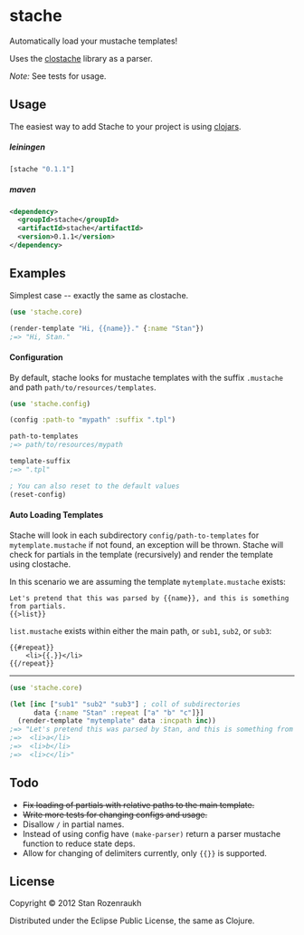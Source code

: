 # stache

Automatically load your mustache templates!

Uses the [clostache](https://github.com/fhd/clostache) library as a parser.

*Note:* See tests for usage.

## Usage

The easiest way to add Stache to your project is using [clojars](https://clojars.org/stache).

##### leiningen

```clj
[stache "0.1.1"]
```

##### maven

```xml
<dependency>
  <groupId>stache</groupId>
  <artifactId>stache</artifactId>
  <version>0.1.1</version>
</dependency>
```

## Examples

Simplest case -- exactly the same as clostache.

```clj
(use 'stache.core)

(render-template "Hi, {{name}}." {:name "Stan"})
;=> "Hi, Stan."
```

#### Configuration

By default, stache looks for mustache templates with the suffix `.mustache` and
path `path/to/resources/templates`.

```clj
(use 'stache.config)

(config :path-to "mypath" :suffix ".tpl")

path-to-templates
;=> path/to/resources/mypath

template-suffix
;=> ".tpl"

; You can also reset to the default values
(reset-config)
```

#### Auto Loading Templates

Stache will look in each subdirectory `config/path-to-templates` for `mytemplate.mustache`
if not found, an exception will be thrown.
Stache will check for partials in the template (recursively) and render
the template using clostache.

In this scenario we are assuming the template `mytemplate.mustache` exists:

```
Let's pretend that this was parsed by {{name}}, and this is something from partials.
{{>list}}
```

`list.mustache` exists within either the main path, or `sub1`, `sub2`, or `sub3`:

```
{{#repeat}}
    <li>{{.}}</li>
{{/repeat}}
```

---

```clj
(use 'stache.core)

(let [inc ["sub1" "sub2" "sub3"] ; coll of subdirectories
      data {:name "Stan" :repeat ["a" "b" "c"]}]
  (render-template "mytemplate" data :incpath inc))
;=> "Let's pretend this was parsed by Stan, and this is something from partials.
;=>  <li>a</li>
;=>  <li>b</li>
;=>  <li>c</li>"
```

## Todo

- ~~Fix loading of partials with relative paths to the main template.~~
- ~~Write more tests for changing configs and usage.~~
- Disallow `/` in partial names.
- Instead of using config have `(make-parser)` return a parser mustache function to reduce state deps.
- Allow for changing of delimiters currently, only `{{}}` is supported.

## License

Copyright © 2012 Stan Rozenraukh

Distributed under the Eclipse Public License, the same as Clojure.
